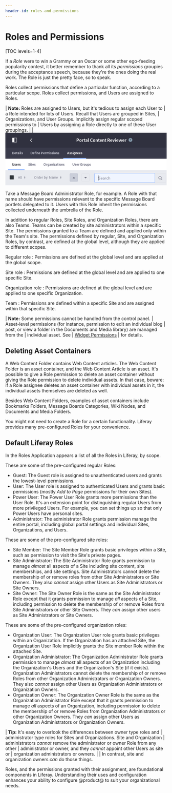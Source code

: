 ```yaml
---
header-id: roles-and-permissions
---
```


# Roles and Permissions

[TOC levels=1-4]

If a *Role* were to win a Grammy or an Oscar or some other ego-feeding
popularity contest, it better remember to thank all its *permissions* groupies
during the acceptance speech, because they're the ones doing the real work. The
Role is just the pretty face, so to speak.

Roles collect permissions that define a particular function, according to
a particular scope. Roles collect permissions, and Users are assigned to Roles.

| **Note:** Roles are assigned to Users, but it's tedious to assign each User to
| a Role intended for lots of Users. Recall that Users are grouped in Sites,
| Organizations, and User Groups. Implicitly assign regular scoped permissions to
| Users by assigning a Role directly to one of these User groupings.
| 
| ![Figure 1: Assign Users to a role, directly or by their association with a Site, Organization, or User Group.](../../../images/roles-assignees.png)

Take a Message Board Administrator Role, for example. A Role with that name
should have permissions relevant to the specific Message Board portlets
delegated to it. Users with this Role inherit the permissions collected underneath
the umbrella of the Role.

In addition to regular Roles, Site Roles, and Organization Roles, there are also
Teams. Teams can be created by site administrators within a specific Site. The
permissions granted to a Team are defined and applied only within the Team's
site. The permissions defined by regular, Site, and Organization Roles, by
contrast, are defined at the global level, although they are applied to
different scopes. 

Regular role
: Permissions are defined at the global level and are applied at the global
scope.

Site role
: Permissions are defined at the global level and are applied to one specific
Site.

Organization role
: Permissions are defined at the global level and are applied to one specific
Organization.

Team
: Permissions are defined within a specific Site and are assigned within that
specific Site.

| **Note:** Some permissions cannot be handled from the control panel.
| Asset-level permissions (for instance, permission to edit an individual blog
| post, or view a folder in the Documents and Media library) are managed from the
| individual asset. See
| [Widget Permissions](/docs/7-2/user/-/knowledge_base/u/widget-permissions)
| for details.

## Deleting Asset Containers

A Web Content Folder contains Web Content articles. The Web Content Folder is
an asset container, and the Web Content Article is an asset. It's possible to
give a Role permission to delete an asset container without giving the Role
permission to delete individual assets. In that case, beware: if a Role assignee
deletes an asset container with individual assets in it, the individual assets
themselves are deleted as well.

Besides Web Content Folders, examples of asset containers include Bookmarks
Folders, Message Boards Categories, Wiki Nodes, and Documents and Media Folders.

You might not need to create a Role for a certain functionality. Liferay
provides many pre-configured Roles for your convenience.

## Default Liferay Roles

In the Roles Application appears a list of all the Roles in Liferay, by
scope. 

These are some of the pre-configured regular Roles:

- Guest: The Guest role is assigned to unauthenticated users and grants the
  lowest-level permissions. 
- User: The User role is assigned to authenticated Users and grants basic
  permissions (mostly *Add to Page* permissions for their own Sites).
- Power User: The Power User Role grants more permissions than the User Role.
  It's an extension point for distinguishing regular Users from
  more privileged Users. For example, you can set things up so that only
  Power Users have personal sites.
- Administrator: The administrator Role grants permission manage the entire
  portal, including global portal settings and individual Sites, Organizations,
  and Users.

These are some of the pre-configured site roles:

- Site Member: The Site Member Role grants basic privileges within a Site, such
  as permission to visit the Site's private pages.
- Site Administrator: The Site Administrator Role grants permission to manage
  *almost* all aspects of a Site including site content, site memberships, and
  site settings. Site Administrators cannot delete the membership of or remove
  roles from other Site Administrators or Site Owners. They also *cannot* assign
  other Users as Site Administrators or Site Owners.
- Site Owner: The Site Owner Role is the same as the Site Administrator Role
  except that it grants permission to manage *all* aspects of a Site, including
  permission to delete the membership of or remove Roles from Site
  Administrators or other Site Owners. They *can* assign other users as Site
  Administrators or Site Owners.

These are some of the pre-configured organization roles:

- Organization User: The Organization User role grants basic privileges within
  an Organization. If the Organization has an attached Site, the Organization
  User Role implicitly grants the Site member Role within the attached Site.
- Organization Administrator: The Organization Administrator Role grants
  permission to manage *almost* all aspects of an Organization including the
  Organization's Users and the Organization's Site (if it exists). Organization
  Administrators cannot delete the membership of or remove Roles from other
  Organization Administrators or Organization Owners. They also *cannot* assign
  other Users as Organization Administrators or Organization Owners.
- Organization Owner: The Organization Owner Role is the same as the
  Organization Administrator Role except that it grants permission to manage
  *all* aspects of an Organization, including permission to delete the
  membership of or remove Roles from Organization Administrators or other
  Organization Owners. They *can* assign other Users as Organization
  Administrators or Organization Owners.

| **Tip:** It's easy to overlook the differences between owner type roles and
| administrator type roles for Sites and Organizations. Site and Organization
| administrators *cannot* remove the administrator or owner Role from any other
| administrator or owner, and they *cannot* appoint other Users as site or
| organization administrators or owners.
| 
| In contrast, site and organization owners *can* do those things.

Roles, and the permissions granted with their assignment, are foundational
components in Liferay. Understanding their uses and configuration enhances
your ability to configure @product@ to suit your organizational needs.

